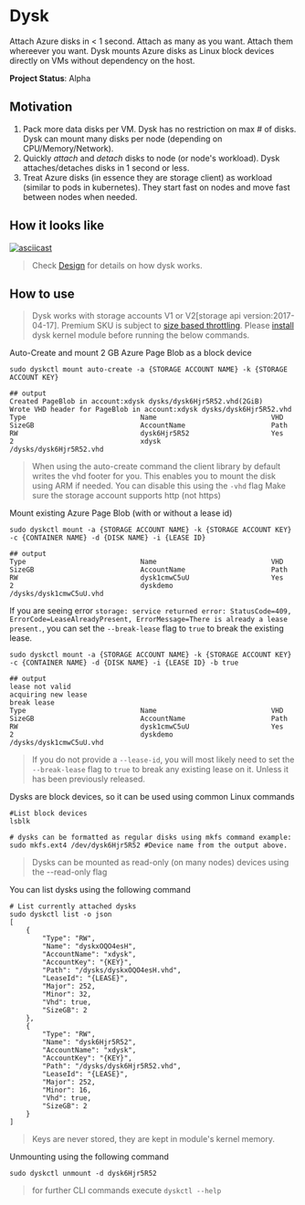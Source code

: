 # Dysk #

Attach Azure disks in < 1 second. Attach as many as you want. Attach them whereever you want. Dysk mounts Azure disks as Linux block devices directly on VMs without dependency on the host.

**Project Status**: Alpha

## Motivation ##

1. Pack more data disks per VM. Dysk has no restriction on max # of disks. Dysk can mount many disks per node (depending on CPU/Memory/Network).
2. Quickly *attach* and *detach* disks to node (or node's workload). Dysk attaches/detaches disks in 1 second or less.
3. Treat Azure disks (in essence they are storage client) as workload (similar to pods in kubernetes). They start fast on nodes and move fast between nodes when needed.

## How it looks like ##

[![asciicast](https://asciinema.org/a/kajaK23xjBUCyQsnwl1eSOcAI.png)](https://asciinema.org/a/kajaK23xjBUCyQsnwl1eSOcAI)

> Check [Design](docs/design.md) for details on how dysk works.

## How to use ##

> Dysk works with storage accounts V1 or V2[storage api version:2017-04-17]. Premium SKU is subject to [size based throttling](https://docs.microsoft.com/en-us/azure/virtual-machines/windows/premium-storage). Please [install](docs/build-install.md) dysk kernel module before running the below commands.

Auto-Create and mount 2 GB Azure Page Blob as a block device
```
sudo dyskctl mount auto-create -a {STORAGE ACCOUNT NAME} -k {STORAGE ACCOUNT KEY}

## output
Created PageBlob in account:xdysk dysks/dysk6Hjr5R52.vhd(2GiB)
Wrote VHD header for PageBlob in account:xdysk dysks/dysk6Hjr5R52.vhd
Type                            Name                            VHD                             SizeGB                          AccountName                     Path
RW                              dysk6Hjr5R52                    Yes                             2                               xdysk                           /dysks/dysk6Hjr5R52.vhd
```
> When using the auto-create command the client library by default writes the vhd footer for you. This enables you to mount the disk using ARM if needed. You can disable this using the ``` -vhd ``` flag
> Make sure the storage account supports http (not https)

Mount existing Azure Page Blob (with or without a lease id) 
```
sudo dyskctl mount -a {STORAGE ACCOUNT NAME} -k {STORAGE ACCOUNT KEY} -c {CONTAINER NAME} -d {DISK NAME} -i {LEASE ID}

## output
Type                            Name                            VHD                             SizeGB                          AccountName                     Path
RW                              dysk1cmwC5uU                    Yes                             2                               dyskdemo                        /dysks/dysk1cmwC5uU.vhd
```

If you are seeing error `storage: service returned error: StatusCode=409, ErrorCode=LeaseAlreadyPresent, ErrorMessage=There is already a lease present.`, you can set the `--break-lease` flag to `true` to break the existing lease.
```
sudo dyskctl mount -a {STORAGE ACCOUNT NAME} -k {STORAGE ACCOUNT KEY} -c {CONTAINER NAME} -d {DISK NAME} -i {LEASE ID} -b true

## output
lease not valid
acquiring new lease
break lease
Type                            Name                            VHD                             SizeGB                          AccountName                     Path
RW                              dysk1cmwC5uU                    Yes                             2                               dyskdemo                        /dysks/dysk1cmwC5uU.vhd
```

> If you do not provide a `--lease-id`, you will most likely need to set the `--break-lease` flag to `true` to break any existing lease on it. Unless it has been previously released.


Dysks are block devices, so it can be used using common Linux commands

```
#List block devices
lsblk

# dysks can be formatted as regular disks using mkfs command example:
sudo mkfs.ext4 /dev/dysk6Hjr5R52 #Device name from the output above.
```

> Dysks can be mounted as read-only (on many nodes) devices using the --read-only flag

You can list dysks using the following command

```
# List currently attached dysks
sudo dyskctl list -o json
[
    {
        "Type": "RW",
        "Name": "dyskxOQO4esH",
        "AccountName": "xdysk",
        "AccountKey": "{KEY}",
        "Path": "/dysks/dyskxOQO4esH.vhd",
        "LeaseId": "{LEASE}",
        "Major": 252,
        "Minor": 32,
        "Vhd": true,
        "SizeGB": 2
    },
    {
        "Type": "RW",
        "Name": "dysk6Hjr5R52",
        "AccountName": "xdysk",
        "AccountKey": "{KEY}",
        "Path": "/dysks/dysk6Hjr5R52.vhd",
        "LeaseId": "{LEASE}",
        "Major": 252,
        "Minor": 16,
        "Vhd": true,
        "SizeGB": 2
    }
]
```

> Keys are never stored, they are kept in module's kernel memory.

Unmounting using the following command

```
sudo dyskctl unmount -d dysk6Hjr5R52 
```

> for further CLI commands execute ```dyskctl --help ```



